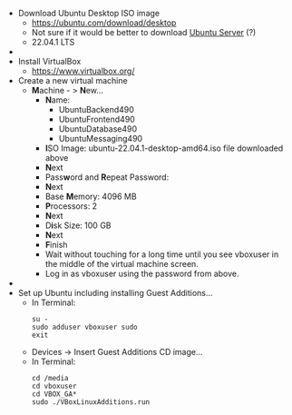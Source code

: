 - Download Ubuntu Desktop ISO image
	- https://ubuntu.com/download/desktop
	- Not sure if it would be better to download [Ubuntu Server](https://ubuntu.com/download/server) (?)
	- 22.04.1 LTS
-
- Install VirtualBox
	- https://www.virtualbox.org/
- Create a new virtual machine
	- **M**achine - > **N**ew...
		- **N**ame:
			- UbuntuBackend490
			- UbuntuFrontend490
			- UbuntuDatabase490
			- UbuntuMessaging490
		- **I**SO Image: ubuntu-22.04.1-desktop-amd64.iso file downloaded above
		- **N**ext
		- Pass**w**ord and **R**epeat Password:
		- **N**ext
		- Base **M**emory: 4096 MB
		- **P**rocessors: 2
		- **N**ext
		- D**i**sk Size: 100 GB
		- **N**ext
		- **F**inish
		- Wait without touching for a long time until you see vboxuser in the middle of the virtual machine screen.
		- Log in as vboxuser using the password from above.
-
- Set up Ubuntu including installing Guest Additions...
	- In Terminal:
	  ```
	  su -
	  sudo adduser vboxuser sudo
	  exit
	  ```
	- Devices -> Insert Guest Additions CD image...
	- In Terminal:
	  ```
	  cd /media
	  cd vboxuser
	  cd VBOX_GA*
	  sudo ./VBoxLinuxAdditions.run
	  ```